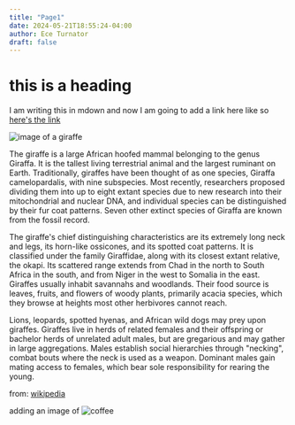 ```yaml
---
title: "Page1"
date: 2024-05-21T18:55:24-04:00
author: Ece Turnator
draft: false
---
```


# this is a heading

I am writing this in mdown and now I am going to add a link here like so
[here's the link](www.link.com)

![image of a giraffe](https://upload.wikimedia.org/wikipedia/commons/thumb/9/9e/Giraffe_Mikumi_National_Park.jpg/607px-Giraffe_Mikumi_National_Park.jpg)

The giraffe is a large African hoofed mammal belonging to the genus Giraffa. It is the tallest living terrestrial animal and the largest ruminant on Earth. Traditionally, giraffes have been thought of as one species, Giraffa camelopardalis, with nine subspecies. Most recently, researchers proposed dividing them into up to eight extant species due to new research into their mitochondrial and nuclear DNA, and individual species can be distinguished by their fur coat patterns. Seven other extinct species of Giraffa are known from the fossil record.

The giraffe's chief distinguishing characteristics are its extremely long neck and legs, its horn-like ossicones, and its spotted coat patterns. It is classified under the family Giraffidae, along with its closest extant relative, the okapi. Its scattered range extends from Chad in the north to South Africa in the south, and from Niger in the west to Somalia in the east. Giraffes usually inhabit savannahs and woodlands. Their food source is leaves, fruits, and flowers of woody plants, primarily acacia species, which they browse at heights most other herbivores cannot reach.

Lions, leopards, spotted hyenas, and African wild dogs may prey upon giraffes. Giraffes live in herds of related females and their offspring or bachelor herds of unrelated adult males, but are gregarious and may gather in large aggregations. Males establish social hierarchies through "necking", combat bouts where the neck is used as a weapon. Dominant males gain mating access to females, which bear sole responsibility for rearing the young. 

from: [wikipedia](wikipedia.org)

adding an image of ![coffee](/img/Espresso.jpg)

